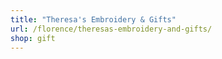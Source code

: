 ```yaml
---
title: "Theresa's Embroidery & Gifts"
url: /florence/theresas-embroidery-and-gifts/
shop: gift
---
```

